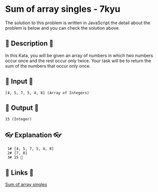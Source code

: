 # Sum of array singles - 7kyu

The solution to this problem is written in JavaScript the detail about the problem is below and you can check the solution above.

## 💬 Description 💬

In this Kata, you will be given an array of numbers in which two numbers occur once and the rest occur only twice. Your task will be to return the sum of the numbers that occur only once.

## 🥚 Input 🥚

```
[4, 5, 7, 5, 4, 8] (Array of Integers)
```

## 🐣 Output 🐣

```
15 (Integer)
```

## 👓 Explanation 👓

```
 1# [4, 5, 7, 5, 4, 8]
 2# [7, 8]
 3# 15 🎉
```

## 🔗 Links 🔗

[Sum of array singles](https://www.codewars.com/kata/59f11118a5e129e591000134)
